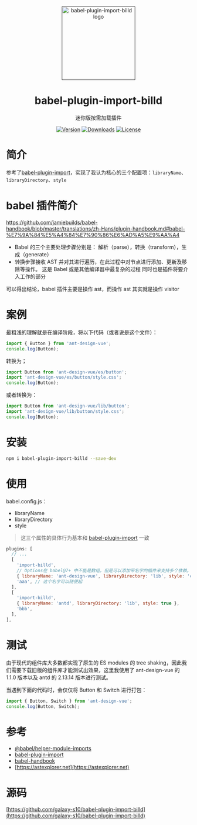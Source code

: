 <p align="center">
  <a href="">
    <img
      width="200"
      src="https://resource.hsslive.cn/image/1613141138717Billd.webp"
      alt="babel-plugin-import-billd logo"
    />
  </a>
</p>

<h1 align="center">
  babel-plugin-import-billd
</h1>

<p align="center">
迷你版按需加载插件
</p>

<div align="center">
<a href="https://www.npmjs.com/package/babel-plugin-import-billd"><img src="https://img.shields.io/npm/v/babel-plugin-import-billd.svg" alt="Version"></a>
<a href="https://www.npmjs.com/package/babel-plugin-import-billd"><img src="https://img.shields.io/npm/dw/babel-plugin-import-billd.svg" alt="Downloads"></a>
<a href="https://www.npmjs.com/package/babel-plugin-import-billd"><img src="https://img.shields.io/npm/l/babel-plugin-import-billd.svg" alt="License"></a>
</div>

# 简介

参考了[babel-plugin-import](https://github.com/umijs/babel-plugin-import)，实现了我认为核心的三个配置项：`libraryName`、`libraryDirectory`、`style`

# babel 插件简介

https://github.com/jamiebuilds/babel-handbook/blob/master/translations/zh-Hans/plugin-handbook.md#babel-%E7%9A%84%E5%A4%84%E7%90%86%E6%AD%A5%E9%AA%A4

- Babel 的三个主要处理步骤分别是： 解析（parse），转换（transform），生成（generate）
- 转换步骤接收 AST 并对其进行遍历，在此过程中对节点进行添加、更新及移除等操作。 这是 Babel 或是其他编译器中最复杂的过程 同时也是插件将要介入工作的部分

可以得出结论，babel 插件主要是操作 ast，而操作 ast 其实就是操作 visitor

# 案例

最粗浅的理解就是在编译阶段，将以下代码（或者说是这个文件）：

```js
import { Button } from 'ant-design-vue';
console.log(Button);
```

转换为；

```js
import Button from 'ant-design-vue/es/button';
import 'ant-design-vue/es/button/style.css';
console.log(Button);
```

或者转换为：

```js
import Button from 'ant-design-vue/lib/button';
import 'ant-design-vue/lib/button/style.css';
console.log(Button);
```

# 安装

```sh
npm i babel-plugin-import-billd --save-dev
```

# 使用

babel.config.js：

- libraryName
- libraryDirectory
- style

> 这三个属性的具体行为基本和 [babel-plugin-import](https://github.com/umijs/babel-plugin-import#style) 一致

```js
plugins: [
  // ...
  [
    'import-billd',
    // Options在 babel@7+ 中不能是数组，但是可以添加带名字的插件来支持多个依赖。
    { libraryName: 'ant-design-vue', libraryDirectory: 'lib', style: 'css' },
    'aaa', // 这个名字可以随便起
  ],
  [
    'import-billd',
    { libraryName: 'antd', libraryDirectory: 'lib', style: true },
    'bbb',
  ],
],
```

# 测试

由于现代的组件库大多数都实现了原生的 ES modules 的 tree shaking，因此我们需要下载旧版的组件库才能测试出效果，这里我使用了 ant-design-vue 的 1.1.0 版本以及 antd 的 2.13.14 版本进行测试。

当遇到下面的代码时，会仅仅将 Button 和 Switch 进行打包：

```js
import { Button, Switch } from 'ant-design-vue';
console.log(Button, Switch);
```

# 参考

- [@babel/helper-module-imports](https://babel.dev/docs/en/babel-helper-module-imports)
- [babel-plugin-import](https://github.com/umijs/babel-plugin-import)
- [babel-handbook](https://github.com/jamiebuilds/babel-handbook/blob/master/translations/zh-Hans/plugin-handbook.md)
- [https://astexplorer.net](https://astexplorer.net)

# 源码

[https://github.com/galaxy-s10/babel-plugin-import-billd](https://github.com/galaxy-s10/babel-plugin-import-billd)
